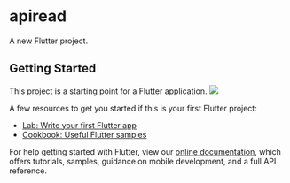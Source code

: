 # apiread

A new Flutter project.

## Getting Started

This project is a starting point for a Flutter application.
![](https://user-images.githubusercontent.com/43435727/61552290-0ac3a400-aa75-11e9-9c09-c3a503009d04.png)



A few resources to get you started if this is your first Flutter project:

- [Lab: Write your first Flutter app](https://flutter.dev/docs/get-started/codelab)
- [Cookbook: Useful Flutter samples](https://flutter.dev/docs/cookbook)

For help getting started with Flutter, view our 
[online documentation](https://flutter.dev/docs), which offers tutorials, 
samples, guidance on mobile development, and a full API reference.
